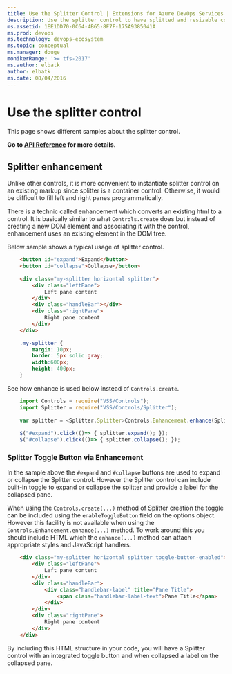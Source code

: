 ```yaml
---
title: Use the Splitter Control | Extensions for Azure DevOps Services
description: Use the splitter control to have splitted and resizable containers for other controls.
ms.assetid: 1EE1DD70-0C64-4B65-8F7F-175A9385041A
ms.prod: devops
ms.technology: devops-ecosystem
ms.topic: conceptual
ms.manager: douge
monikerRange: '>= tfs-2017'
ms.author: elbatk
author: elbatk
ms.date: 08/04/2016
---
```


# Use the splitter control

This page shows different samples about the splitter control.

**Go to [API Reference](../../reference/client/controls/splitter.md) for more details.**

<a name="basic"></a>
## Splitter enhancement
Unlike other controls, it is more convenient to instantiate splitter control on an existing markup since splitter is a container control. Otherwise, it would be difficult to fill left and right panes programmatically.
 
There is a technic called enhancement which converts an existing html to a control. It is basically similar to what `Controls.create` does but instead of creating a new DOM element and associating it with the control, enhancement uses an existing element in the DOM tree.

Below sample shows a typical usage of splitter control.

``` html
	<button id="expand">Expand</button>
	<button id="collapse">Collapse</button>
	
	<div class="my-splitter horizontal splitter">
		<div class="leftPane">
			Left pane content
		</div>
		<div class="handleBar"></div>
		<div class="rightPane">
			Right pane content
		</div>
	</div>
```

``` css
	.my-splitter {
		margin: 10px;
		border: 5px solid gray;
		width:600px;
		height: 400px;	
	}
```

See how enhance is used below instead of `Controls.create`.
``` javascript
	import Controls = require("VSS/Controls");
	import Splitter = require("VSS/Controls/Splitter");
	
	var splitter = <Splitter.Splitter>Controls.Enhancement.enhance(Splitter.Splitter, $(".my-splitter"));
	
	$("#expand").click(()=> { splitter.expand(); });
	$("#collapse").click(()=> { splitter.collapse(); });
```

### Splitter Toggle Button via Enhancement
In the sample above the ```#expand``` and ```#collapse``` buttons are used to expand or collapse the Splitter control. However the Splitter control can include built-in toggle to expand or collapse the splitter and provide a label for the collapsed pane.

When using the ```Controls.create(...)``` method of Splitter creation the toggle can be included using the ```enableToggleButton``` field on the options object. However this facility is not available when using the ```Controls.Enhancement.enhance(...)``` method. To work around this you should include HTML which the ```enhance(...)``` method can attach appropriate styles and JavaScript handlers.

```html
    <div class="my-splitter horizontal splitter toggle-button-enabled">
		<div class="leftPane">
			Left pane content
		</div>
		<div class="handleBar">
            <div class="handlebar-label" title="Pane Title">
                <span class="handlebar-label-text">Pane Title</span>
            </div>
        </div>
		<div class="rightPane">
			Right pane content
		</div>
	</div>
```

By including this HTML structure in your code, you will have a Splitter control with an integrated toggle button and when collapsed a label on the collapsed pane.